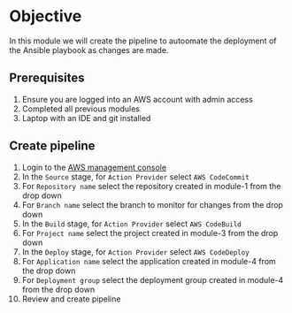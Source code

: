 # Objective
In this module we will create the pipeline to autoomate the deployment of the Ansible playbook as changes are made.

## Prerequisites

1. Ensure you are logged into an AWS account with admin access
2. Completed all previous modules
3. Laptop with an IDE and git installed

## Create pipeline

1. Login to the [AWS management console](https://console.aws.amazon.com/codesuite/codepipeline/pipeline/new)
2. In the ```Source``` stage, for ```Action Provider``` select ```AWS CodeCommit```
3. For ```Repository name``` select the repository created in module-1 from the drop down
4. For ```Branch name``` select the branch to monitor for changes from the drop down
5. In the ```Build``` stage, for ```Action Provider``` select ```AWS CodeBuild```
6. For ```Project name``` select the project created in module-3 from the drop down
7. In the ```Deploy``` stage, for ```Action Provider``` select ```AWS CodeDeploy```
8. For ```Application name``` select the application created in module-4 from the drop down
9. For ```Deployment group``` select the deployment group created in module-4 from the drop down
10. Review and create pipeline